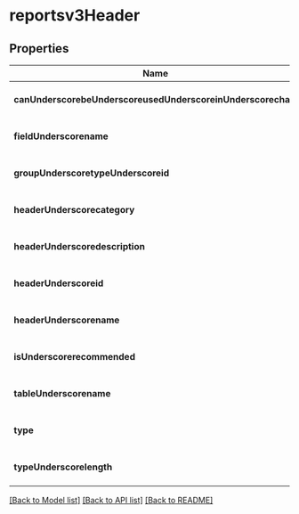 # reportsv3Header

## Properties
Name | Type | Description | Notes
------------ | ------------- | ------------- | -------------
**canUnderscorebeUnderscoreusedUnderscoreinUnderscorechart** | **boolean** |  | [optional] [default to null]
**fieldUnderscorename** | [**Reportsv3FieldName**](Reportsv3FieldName.md) |  | [optional] [default to null]
**groupUnderscoretypeUnderscoreid** | **integer** |  | [optional] [default to null]
**headerUnderscorecategory** | **string** |  | [optional] [default to null]
**headerUnderscoredescription** | [**Reportsv3HeaderDescription**](Reportsv3HeaderDescription.md) |  | [optional] [default to null]
**headerUnderscoreid** | **string** |  | [optional] [default to null]
**headerUnderscorename** | **string** |  | [optional] [default to null]
**isUnderscorerecommended** | **boolean** |  | [optional] [default to null]
**tableUnderscorename** | **string** |  | [optional] [default to null]
**type** | [**Reportsv3HeaderType**](Reportsv3HeaderType.md) |  | [optional] [default to null]
**typeUnderscorelength** | **integer** |  | [optional] [default to null]

[[Back to Model list]](../README.md#documentation-for-models) [[Back to API list]](../README.md#documentation-for-api-endpoints) [[Back to README]](../README.md)


